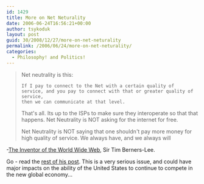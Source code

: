 ```yaml
---
id: 1429
title: More on Net Neturality
date: 2006-06-24T16:56:21+00:00
author: tsykoduk
layout: post
guid: 30/2008/12/27/more-on-net-neturality
permalink: /2006/06/24/more-on-net-neturality/
categories:
  - Philosophy! and Politics!
---
```

<blockquote>Net neutrality is this:

<code>If I pay to connect to the Net with a certain quality of service, and you pay to connect with that or greater quality of service, then we can communicate at that level.</code>

That's all. Its up to the ISPs to make sure they interoperate so that that happens.
Net Neutrality is <span class="caps">NOT</span> asking for the internet for free.


Net Neutrality is <span class="caps">NOT</span> saying that one shouldn't pay more money for high quality of service. We always have, and we always will</blockquote>


-<a href="http://en.wikipedia.org/wiki/Tim_Berners_Lee">The Inventor of the World Wide Web</a>, Sir Tim Berners-Lee.


Go - read the <a href="http://dig.csail.mit.edu/breadcrumbs/node/144">rest of his post</a>. This is a very serious issue, and could have major impacts on the ability of the United States to continue to compete in the new global economy...